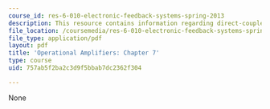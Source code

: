 ```yaml
---
course_id: res-6-010-electronic-feedback-systems-spring-2013
description: This resource contains information regarding direct-coupled amplifiers.
file_location: /coursemedia/res-6-010-electronic-feedback-systems-spring-2013/757ab5f2ba2c3d9f5bbab7dc2362f304_MITRES_6-010S13_chap07.pdf
file_type: application/pdf
layout: pdf
title: 'Operational Amplifiers: Chapter 7'
type: course
uid: 757ab5f2ba2c3d9f5bbab7dc2362f304

---
```

None